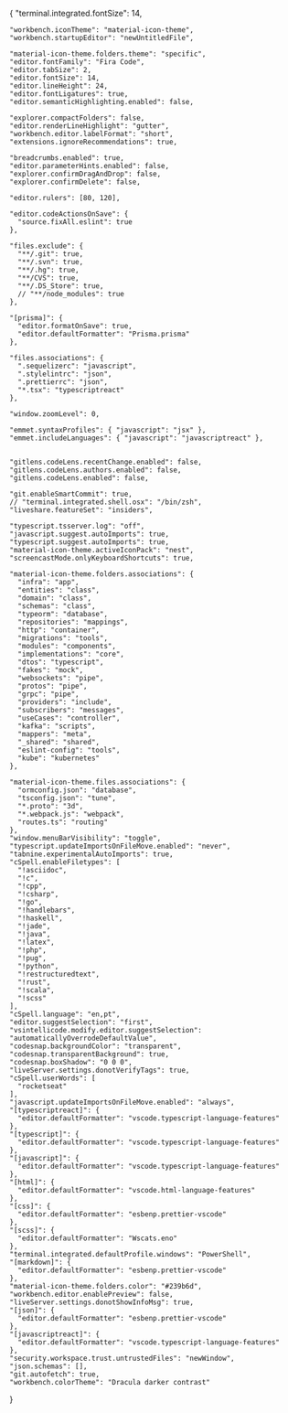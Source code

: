 {
    "terminal.integrated.fontSize": 14,
  
    "workbench.iconTheme": "material-icon-theme",
    "workbench.startupEditor": "newUntitledFile",
  
    "material-icon-theme.folders.theme": "specific",
    "editor.fontFamily": "Fira Code",
    "editor.tabSize": 2,
    "editor.fontSize": 14,
    "editor.lineHeight": 24,
    "editor.fontLigatures": true,
    "editor.semanticHighlighting.enabled": false,
  
    "explorer.compactFolders": false,
    "editor.renderLineHighlight": "gutter",
    "workbench.editor.labelFormat": "short",
    "extensions.ignoreRecommendations": true,
  
    "breadcrumbs.enabled": true,
    "editor.parameterHints.enabled": false,
    "explorer.confirmDragAndDrop": false,
    "explorer.confirmDelete": false,
    
    "editor.rulers": [80, 120],
    
    "editor.codeActionsOnSave": {
      "source.fixAll.eslint": true
    },
  
    "files.exclude": {
      "**/.git": true,
      "**/.svn": true,
      "**/.hg": true,
      "**/CVS": true,
      "**/.DS_Store": true,
      // "**/node_modules": true
    },
  
    "[prisma]": {
      "editor.formatOnSave": true,
      "editor.defaultFormatter": "Prisma.prisma"
    },
  
    "files.associations": {
      ".sequelizerc": "javascript",
      ".stylelintrc": "json",
      ".prettierrc": "json",
      "*.tsx": "typescriptreact"
    },
  
    "window.zoomLevel": 0,
  
    "emmet.syntaxProfiles": { "javascript": "jsx" },
    "emmet.includeLanguages": { "javascript": "javascriptreact" },
  
    
    "gitlens.codeLens.recentChange.enabled": false,
    "gitlens.codeLens.authors.enabled": false,
    "gitlens.codeLens.enabled": false,
  
    "git.enableSmartCommit": true,
    // "terminal.integrated.shell.osx": "/bin/zsh",
    "liveshare.featureSet": "insiders", 
  
    "typescript.tsserver.log": "off",
    "javascript.suggest.autoImports": true,
    "typescript.suggest.autoImports": true,
    "material-icon-theme.activeIconPack": "nest",
    "screencastMode.onlyKeyboardShortcuts": true,
  
    "material-icon-theme.folders.associations": {
      "infra": "app",
      "entities": "class",
      "domain": "class",
      "schemas": "class",
      "typeorm": "database",
      "repositories": "mappings",
      "http": "container",
      "migrations": "tools",
      "modules": "components",
      "implementations": "core",
      "dtos": "typescript",
      "fakes": "mock",
      "websockets": "pipe",
      "protos": "pipe",
      "grpc": "pipe",
      "providers": "include",
      "subscribers": "messages",
      "useCases": "controller",
      "kafka": "scripts",
      "mappers": "meta",
      "_shared": "shared",
      "eslint-config": "tools",
      "kube": "kubernetes"
    },
  
    "material-icon-theme.files.associations": {
      "ormconfig.json": "database",
      "tsconfig.json": "tune",
      "*.proto": "3d",
      "*.webpack.js": "webpack",
      "routes.ts": "routing"
    },
    "window.menuBarVisibility": "toggle",
    "typescript.updateImportsOnFileMove.enabled": "never",
    "tabnine.experimentalAutoImports": true,
    "cSpell.enableFiletypes": [
      "!asciidoc",
      "!c",
      "!cpp",
      "!csharp",
      "!go",
      "!handlebars",
      "!haskell",
      "!jade",
      "!java",
      "!latex",
      "!php",
      "!pug",
      "!python",
      "!restructuredtext",
      "!rust",
      "!scala",
      "!scss"
    ],
    "cSpell.language": "en,pt",
    "editor.suggestSelection": "first",
    "vsintellicode.modify.editor.suggestSelection": "automaticallyOverrodeDefaultValue",
    "codesnap.backgroundColor": "transparent",
    "codesnap.transparentBackground": true,
    "codesnap.boxShadow": "0 0 0",
    "liveServer.settings.donotVerifyTags": true,
    "cSpell.userWords": [
      "rocketseat"
    ],
    "javascript.updateImportsOnFileMove.enabled": "always",
    "[typescriptreact]": {
      "editor.defaultFormatter": "vscode.typescript-language-features"
    },
    "[typescript]": {
      "editor.defaultFormatter": "vscode.typescript-language-features"
    },
    "[javascript]": {
      "editor.defaultFormatter": "vscode.typescript-language-features"
    },
    "[html]": {
      "editor.defaultFormatter": "vscode.html-language-features"
    },
    "[css]": {
      "editor.defaultFormatter": "esbenp.prettier-vscode"
    },
    "[scss]": {
      "editor.defaultFormatter": "Wscats.eno"
    },
    "terminal.integrated.defaultProfile.windows": "PowerShell",
    "[markdown]": {
      "editor.defaultFormatter": "esbenp.prettier-vscode"
    },
    "material-icon-theme.folders.color": "#239b6d",
    "workbench.editor.enablePreview": false,
    "liveServer.settings.donotShowInfoMsg": true,
    "[json]": {
      "editor.defaultFormatter": "esbenp.prettier-vscode"
    },
    "[javascriptreact]": {
      "editor.defaultFormatter": "vscode.typescript-language-features"
    },
    "security.workspace.trust.untrustedFiles": "newWindow",
    "json.schemas": [],
    "git.autofetch": true,
    "workbench.colorTheme": "Dracula darker contrast"
  }
